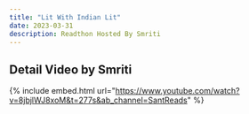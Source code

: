 ```yaml
---
title: "Lit With Indian Lit"
date: 2023-03-31
description: Readthon Hosted By Smriti
---
```





 
## Detail Video by Smriti
{% include embed.html url="https://www.youtube.com/watch?v=8jbjlWJ8xoM&t=277s&ab_channel=SantReads" %}
